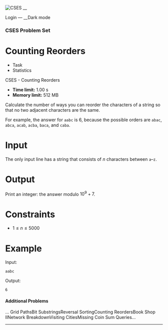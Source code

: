 ![CSES](/logo.png?1) __

Login — __Dark mode

### CSES Problem Set

# Counting Reorders

  * Task
  * Statistics

CSES - Counting Reorders

  * **Time limit:** 1.00 s
  * **Memory limit:** 512 MB

Calculate the number of ways you can reorder the characters of a string so
that no two adjacent characters are the same.

For example, the answer for `aabc` is $6$, because the possible orders are
`abac`, `abca`, `acab`, `acba`, `baca`, and `caba`.

# Input

The only input line has a string that consists of $n$ characters between
`a`–`z`.

# Output

Print an integer: the answer modulo $10^9+7$.

# Constraints

  * $1 \le n \le 5000$

# Example

Input:

``` aabc ```

Output:

``` 6 ```

#### Additional Problems

... Grid PathsBit SubstringsReversal SortingCounting ReordersBook Shop
IINetwork BreakdownVisiting CitiesMissing Coin Sum Queries...

* * *

